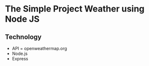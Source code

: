 # The Simple Project Weather using Node JS

## Technology

-   API = openweathermap.org
-   Node.js
-   Express
